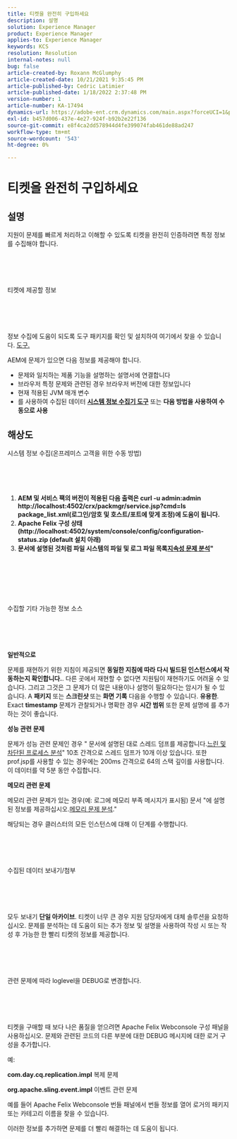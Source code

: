 ```yaml
---
title: 티켓을 완전히 구입하세요
description: 설명
solution: Experience Manager
product: Experience Manager
applies-to: Experience Manager
keywords: KCS
resolution: Resolution
internal-notes: null
bug: false
article-created-by: Roxann McGlumphy
article-created-date: 10/21/2021 9:35:45 PM
article-published-by: Cedric Latimier
article-published-date: 1/18/2022 2:37:48 PM
version-number: 1
article-number: KA-17494
dynamics-url: https://adobe-ent.crm.dynamics.com/main.aspx?forceUCI=1&pagetype=entityrecord&etn=knowledgearticle&id=8e3243d7-b632-ec11-b6e5-000d3a5ba97a
exl-id: b457d006-437e-4e27-924f-b92b2e22f136
source-git-commit: e8f4ca2dd578944d4fe399074fab461de88ad247
workflow-type: tm+mt
source-wordcount: '543'
ht-degree: 0%

---
```


# 티켓을 완전히 구입하세요

## 설명


지원이 문제를 빠르게 처리하고 이해할 수 있도록 티켓을 완전히 인증하려면 특정 정보를 수집해야 합니다.
<br><br><br><br> <br><br>티켓에 제공할 정보<br><br><br><br> <br><br>
정보 수집에 도움이 되도록 도구 패키지를 확인 및 설치하여 여기에서 찾을 수 있습니다. [도구.](https://helpx.adobe.com/experience-manager/kb/index/tools.html)

AEM에 문제가 있으면 다음 정보를 제공해야 합니다.

- 문제와 일치하는 제품 기능을 설명하는 설명서에 연결합니다
- 브라우저 특정 문제와 관련된 경우 브라우저 버전에 대한 정보입니다
- 현재 적용된 JVM 매개 변수
- 를 사용하여 수집된 데이터 <b>[시스템 정보 수집기 도구](https://helpx.adobe.com/experience-manager/kb/support-info-collector.html)</b> 또는 <b>다음 방법을 사용하여 수동으로 사용</b>



## 해상도

시스템 정보 수집(온프레미스 고객을 위한 수동 방법)<br><br><br><br> 
1. <b>AEM 및 서비스 팩의 버전이 적용된 다음 출력은 curl -u admin:admin http://localhost:4502/crx/packmgr/service.jsp?cmd=ls package_list.xml(로그인/암호 및 호스트/포트에 맞게 조정)에 도움이 됩니다.</b>
2. <b>Apache Felix 구성 상태(http://localhost:4502/system/console/config/configuration-status.zip (default 설치 아래)</b>
3. <b>문서에 설명된 것처럼 파일 시스템의 파일 및 로그 파일 목록[지속성 문제 분석](https://helpx.adobe.com/experience-manager/kb/AnalyzePersistenceProblems.html)&quot;</b>

<br><br><br><br> <br><br>수집할 기타 가능한 정보 소스<br><br><br><br> <br><br>
<b>일반적으로</b>

문제를 재현하기 위한 지침이 제공되면 <b>동일한 지침에 따라 다시 빌드된 인스턴스에서 작동하는지 확인합니다.</b>. 다른 곳에서 재현할 수 없다면 지원팀이 재현하기도 어려울 수 있습니다. 그리고 그것은 그 문제가 더 많은 내용이나 설명이 필요하다는 암시가 될 수 있습니다.
A <b>패키지</b> 또는 <b>스크린샷 </b>또는<b> 화면 기록</b> 다음을 수행할 수 있습니다. <b>유용한</b>. Exact <b>timestamp</b> 문제가 관찰되거나 명확한 경우 <b>시간 범위</b> 또한 문제 설명에 를 추가하는 것이 좋습니다.

<b>성능 관련 문제</b>

문제가 성능 관련 문제인 경우 &quot; 문서에 설명된 대로 스레드 덤프를 제공합니다.[느린 및 차단된 프로세스 분석](https://helpx.adobe.com/experience-manager/kb/AnalyzeSlowAndBlockedProcesses.html)&quot; 10초 간격으로 스레드 덤프가 10개 이상 있습니다. 또한 prof.jsp를 사용할 수 있는 경우에는 200ms 간격으로 64의 스택 깊이를 사용합니다. 이 데이터를 약 5분 동안 수집합니다.

<b>메모리 관련 문제</b>

메모리 관련 문제가 있는 경우(예: 로그에 메모리 부족 메시지가 표시됨) 문서 &quot;에 설명된 정보를 제공하십시오.[메모리 문제 분석](https://helpx.adobe.com/experience-manager/kb/AnalyzeMemoryProblems.html).&quot;

해당되는 경우 클러스터의 모든 인스턴스에 대해 이 단계를 수행합니다.
<br><br><br><br> <br><br>수집된 데이터 보내기/첨부<br><br><br><br> <br><br>
모두 보내기 <b>단일 아카이브</b>. 티켓이 너무 큰 경우 지원 담당자에게 대체 솔루션을 요청하십시오. 문제를 분석하는 데 도움이 되는 추가 정보 및 설명을 사용하여 작성 시 또는 작성 후 가능한 한 빨리 티켓의 정보를 제공합니다.
<br><br><br><br> <br><br>관련 문제에 따라 loglevel을 DEBUG로 변경합니다.<br><br><br><br> <br><br>
티켓을 구매할 때 보다 나은 품질을 얻으려면 Apache Felix Webconsole 구성 패널을 사용하십시오. 문제와 관련된 코드의 다른 부분에 대한 DEBUG 메시지에 대한 로거 구성을 추가합니다.

예:

<b>com.day.cq.replication.impl</b> 복제 문제

<b>org.apache.sling.event.impl</b> 이벤트 관련 문제

예를 들어 Apache Felix Webconsole 번들 패널에서 번들 정보를 열어 로거의 패키지 또는 카테고리 이름을 찾을 수 있습니다.

이러한 정보를 추가하면 문제를 더 빨리 해결하는 데 도움이 됩니다.

